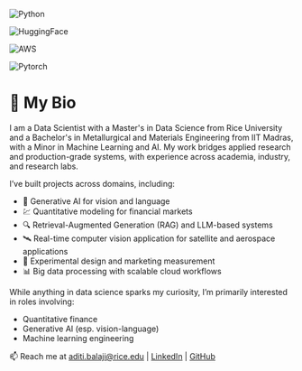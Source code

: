 ![Python](https://user-images.githubusercontent.com/74038190/212257472-08e52665-c503-4bd9-aa20-f5a4dae769b5.gif)

![HuggingFace](https://registry.npmmirror.com/@lobehub/icons-static-png/latest/files/dark/huggingface-color.png)

![AWS](https://www.google.com/imgres?q=aws%20logo%20gif%20for%20github&imgurl=https%3A%2F%2Fstrangebee.com%2Fwp-content%2Fuploads%2F2024%2F08%2FAWS-Azure2-opt.gif&imgrefurl=https%3A%2F%2Fstrangebee.com%2Fthehive-iaas-aws%2F&docid=4zW_9uVrKW-RxM&tbnid=m40zIr_moFy2FM&vet=12ahUKEwjckNmT8f2NAxVfnu4BHeHADtwQM3oECBUQAA..i&w=300&h=300&hcb=2&ved=2ahUKEwjckNmT8f2NAxVfnu4BHeHADtwQM3oECBUQAA)

![Pytorch](https://www.google.com/imgres?q=pytorch%20logo%20gif%20for%20github&imgurl=https%3A%2F%2Fi.redd.it%2Flfw4i4y4ajma1.gif&imgrefurl=https%3A%2F%2Fwww.reddit.com%2Fr%2FStableDiffusion%2Fcomments%2F11lz7t1%2Fgif_controlnet_meets_pytorch_logo%2F&docid=fciDHS93wVkR-M&tbnid=OA2HtmslSTOcrM&vet=12ahUKEwjk-pC48f2NAxW5le4BHVMQGGMQM3oECHoQAA..i&w=672&h=378&hcb=2&ved=2ahUKEwjk-pC48f2NAxW5le4BHVMQGGMQM3oECHoQAA)
# 💼 My Bio

I am a Data Scientist with a Master's in Data Science from Rice University and a Bachelor's in Metallurgical and Materials Engineering from IIT Madras, with a Minor in Machine Learning and AI. My work bridges applied research and production-grade systems, with experience across academia, industry, and research labs.

I’ve built projects across domains, including:
- 🧠 Generative AI for vision and language
- 💹 Quantitative modeling for financial markets
- 🔍 Retrieval-Augmented Generation (RAG) and LLM-based systems
- 🛰️ Real-time computer vision application for satellite and aerospace applications
- 🧪 Experimental design and marketing measurement
- 📊 Big data processing with scalable cloud workflows

While anything in data science sparks my curiosity, I’m primarily interested in roles involving:
- Quantitative finance  
- Generative AI (esp. vision-language)  
- Machine learning engineering  

📫 Reach me at [aditi.balaji@rice.edu](mailto:aditi.balaji@rice.edu) | [LinkedIn](https://linkedin.com/in/aditibalaji) | [GitHub](https://github.com/Aditi-balaji-13)


<!--
**Aditi-balaji-13/Aditi-balaji-13** is a ✨ _special_ ✨ repository because its `README.md` (this file) appears on your GitHub profile.

Here are some ideas to get you started:

- 🔭 I’m currently working on ...
- 🌱 I’m currently learning ...
- 👯 I’m looking to collaborate on ...
- 🤔 I’m looking for help with ...
- 💬 Ask me about ...
- 📫 How to reach me: ...
- 😄 Pronouns: ...
- ⚡ Fun fact: ...
-->
